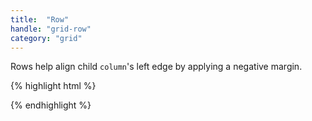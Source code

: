 ```yaml
---
title:  "Row"
handle: "grid-row"
category: "grid"
---
```

Rows help align child `column`'s left edge by applying a negative margin.

{% highlight html %}
<div class="container">
  <div class="row"></div>
</div>
{% endhighlight %}
